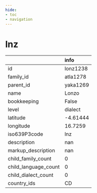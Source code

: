 ```yaml
---
hide:
- toc
- navigation
---
```

# lnz
|                      | info     |
|:---------------------|:---------|
| id                   | lonz1238 |
| family_id            | atla1278 |
| parent_id            | yaka1269 |
| name                 | Lonzo    |
| bookkeeping          | False    |
| level                | dialect  |
| latitude             | -4.61444 |
| longitude            | 16.7259  |
| iso639P3code         | lnz      |
| description          | nan      |
| markup_description   | nan      |
| child_family_count   | 0        |
| child_language_count | 0        |
| child_dialect_count  | 0        |
| country_ids          | CD       |